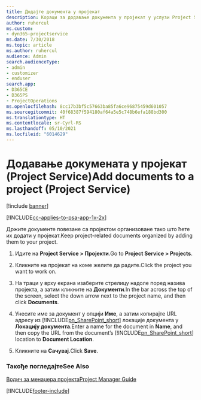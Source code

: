 ```yaml
---
title: Додајте документа у пројекат
description: Кораци за додавање документа у пројекат у услузи Project Service
author: ruhercul
ms.custom:
- dyn365-projectservice
ms.date: 7/30/2018
ms.topic: article
ms.author: ruhercul
audience: Admin
search.audienceType:
- admin
- customizer
- enduser
search.app:
- D365CE
- D365PS
- ProjectOperations
ms.openlocfilehash: 8cc17b3bf5c57663ba85fa6ce96875459d601057
ms.sourcegitcommit: 40f68387f594180af64a5e5c748b6efa188bd300
ms.translationtype: HT
ms.contentlocale: sr-Cyrl-RS
ms.lasthandoff: 05/10/2021
ms.locfileid: "6014629"
---
```

# <a name="add-documents-to-a-project-project-service"></a><span data-ttu-id="e253a-103">Додавање докумената у пројекат (Project Service)</span><span class="sxs-lookup"><span data-stu-id="e253a-103">Add documents to a project (Project Service)</span></span>

[!include [banner](../includes/psa-now-project-operations.md)]

[!INCLUDE[cc-applies-to-psa-app-1x-2x](../includes/cc-applies-to-psa-app-1x-2x.md)]

<span data-ttu-id="e253a-104">Држите документе повезане са пројектом организоване тако што ћете их додати у пројекат.</span><span class="sxs-lookup"><span data-stu-id="e253a-104">Keep project-related documents organized by adding them to your project.</span></span>  
  
1. <span data-ttu-id="e253a-105">Идите на **Project Service > Пројекти**.</span><span class="sxs-lookup"><span data-stu-id="e253a-105">Go to **Project Service > Projects**.</span></span>  
  
2. <span data-ttu-id="e253a-106">Кликните на пројекат на коме желите да радите.</span><span class="sxs-lookup"><span data-stu-id="e253a-106">Click the project you want to work on.</span></span>  
  
3. <span data-ttu-id="e253a-107">На траци у врху екрана изаберите стрелицу надоле поред назива пројекта, а затим кликните на **Документи**.</span><span class="sxs-lookup"><span data-stu-id="e253a-107">In the bar across the top of the screen, select the down arrow next to the project name, and then click **Documents**.</span></span>  
  
4. <span data-ttu-id="e253a-108">Унесите име за документ у опцији **Име**, а затим копирајте URL адресу из [!INCLUDE[pn_SharePoint_short](../includes/pn-sharepoint-short.md)] локације документа у **Локацију документа**.</span><span class="sxs-lookup"><span data-stu-id="e253a-108">Enter a name for the document in **Name**,  and then copy the URL from the document’s [!INCLUDE[pn_SharePoint_short](../includes/pn-sharepoint-short.md)] location to **Document Location**.</span></span>  
  
5. <span data-ttu-id="e253a-109">Кликните на **Сачувај**.</span><span class="sxs-lookup"><span data-stu-id="e253a-109">Click **Save**.</span></span>  
  
### <a name="see-also"></a><span data-ttu-id="e253a-110">Такође погледајте</span><span class="sxs-lookup"><span data-stu-id="e253a-110">See Also</span></span>  
 [<span data-ttu-id="e253a-111">Водич за менаџера пројекта</span><span class="sxs-lookup"><span data-stu-id="e253a-111">Project Manager Guide</span></span>](../psa/project-manager-guide.md)


[!INCLUDE[footer-include](../includes/footer-banner.md)]